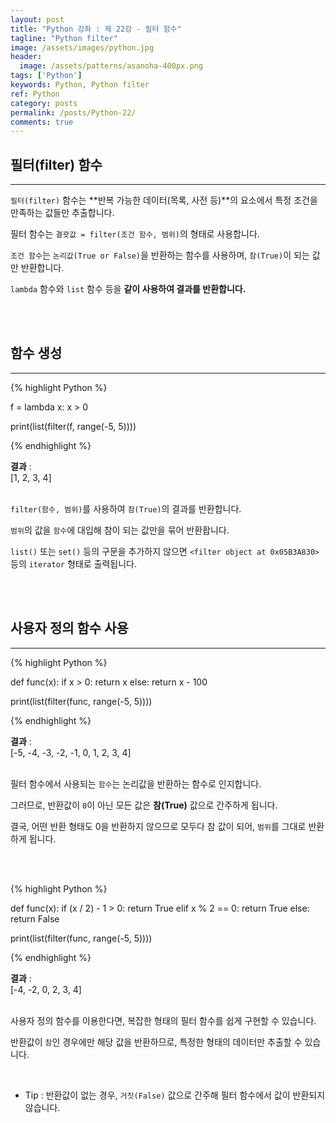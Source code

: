 ```yaml
---
layout: post
title: "Python 강좌 : 제 22강 - 필터 함수"
tagline: "Python filter"
image: /assets/images/python.jpg
header:
  image: /assets/patterns/asanoha-400px.png
tags: ['Python']
keywords: Python, Python filter
ref: Python
category: posts
permalink: /posts/Python-22/
comments: true
---
```


## 필터(filter) 함수 ##
----------

`필터(filter)` 함수는 **반복 가능한 데이터(목록, 사전 등)**의 요소에서 특정 조건을 만족하는 값들만 추출합니다. 

필터 함수는 `결괏값 = filter(조건 함수, 범위)`의 형태로 사용합니다.

`조건 함수`는 `논리값(True or False)`을 반환하는 함수를 사용하며, `참(True)`이 되는 값만 반환합니다.

`lambda` 함수와 `list` 함수 등을 **같이 사용하여 결과를 반환합니다.**

<br>
<br>

## 함수 생성 ##
----------

{% highlight Python %}

f = lambda x: x > 0

print(list(filter(f, range(-5, 5))))

{% endhighlight %}

**결과**
:    
[1, 2, 3, 4]<br>
<br>

`filter(함수, 범위)`를 사용하여 `참(True)`의 결과를 반환합니다.

`범위`의 값을 `함수`에 대입해 참이 되는 값만을 묶어 반환홥니다. 

`list()` 또는 `set()` 등의 구문을 추가하지 않으면 `<filter object at 0x05B3A830>` 등의 `iterator` 형태로 출력됩니다.

<br>
<br>

## 사용자 정의 함수 사용 ##
----------

{% highlight Python %}

def func(x):
    if x > 0:
        return x
    else:
        return x - 100


print(list(filter(func, range(-5, 5))))

{% endhighlight %}

**결과**
:    
[-5, -4, -3, -2, -1, 0, 1, 2, 3, 4]<br>
<br>

필터 함수에서 사용되는 `함수`는 논리값을 반환하는 함수로 인지합니다.

그러므로, 반환값이 `0`이 아닌 모든 값은 **참(True)** 값으로 간주하게 됩니다.

결국, 어떤 반환 형태도 0을 반환하지 않으므로 모두다 참 값이 되어, `범위`를 그대로 반환하게 됩니다.

<br>
<br>

{% highlight Python %}

def func(x):
    if (x / 2) - 1 > 0:
        return True
    elif x % 2 == 0:
        return True 
    else:
        return False


print(list(filter(func, range(-5, 5))))

{% endhighlight %}

**결과**
:    
[-4, -2, 0, 2, 3, 4]<br>
<br>

사용자 정의 함수를 이용한다면, 복잡한 형태의 필터 함수를 쉽게 구현할 수 있습니다.

반환값이 `참`인 경우에만 해당 값을 반환하므로, 특정한 형태의 데이터만 추출할 수 있습니다.

<br>

* Tip : 반환값이 없는 경우, `거짓(False)` 값으로 간주해 필터 함수에서 값이 반환되지 않습니다.

